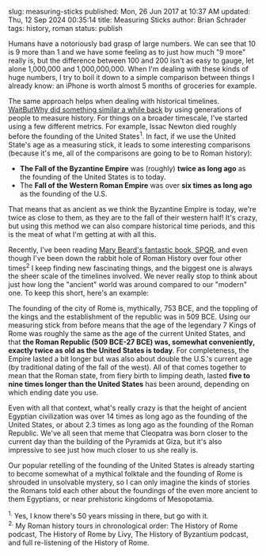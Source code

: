 slug: measuring-sticks
published: Mon, 26 Jun 2017 at 10:37 AM
updated: Thu, 12 Sep 2024 00:35:14 
title: Measuring Sticks
author: Brian Schrader
tags: history, roman
status: publish

Humans have a notoriously bad grasp of large numbers. We can see that 10 is 9 more than 1 and we have some feeling as to just how much "9 more" really is, but  the difference between 100 and 200 isn't as easy to gauge, let alone 1,000,000 and 1,000,000,000. When I'm dealing with these kinds of huge numbers, I try to boil it down to a simple comparison between things I already know: an iPhone is worth almost 5 months of groceries for example.

The same approach helps when dealing with historical timelines. [WaitButWhy did something similar a while back][wbw] by using generations of people to measure history. For things on a broader timescale, I've started using a few different metrics. For example, Issac Newton died roughly before the founding of the United States<sup>1</sup>. In fact, if we use the United State's age as a measuring stick, it leads to some interesting comparisons (because it's me, all of the comparisons are going to be to Roman history):

- **The Fall of the Byzantine Empire** was (roughly) **twice as long ago** as the founding of the United States is to today.
- The **Fall of the Western Roman Empire** was over **six times as long ago** as the founding of the U.S.

That means that as ancient as we think the Byzantine Empire is today, we're twice as close to them, as they are to the fall of their western half! It's crazy, but using this method we can also compare historical time periods, and this is the meat of what I'm getting at with all this.

Recently, I've been reading [Mary Beard's fantastic book, SPQR][spqr], and even though I've been down the rabbit hole of Roman History over four other times<sup>2</sup> I keep finding new fascinating things, and the biggest one is always the sheer scale of the timelines involved. We never really stop to think about just how long the "ancient" world was around compared to our "modern" one. To keep this short, here's an example:

The founding of the city of Rome is, mythically, 753 BCE, and the toppling of the kings and the establishment of the republic was in 509 BCE. Using our measuring stick from before means that the age of the legendary 7 Kings of Rome was roughly the same as the age of the current United States, and that **the Roman Republic (509 BCE-27 BCE) was, somewhat conveniently, exactly twice as old as the United States is today**. For completeness, the Empire lasted a bit longer but was also about double the U.S.'s current age (by traditional dating of the fall of the west). All of that comes together to mean that the Roman state, from fiery birth to limping death, lasted **five to nine times longer than the United States** has been around, depending on which ending date you use.

Even with all that context, what's really crazy is that the height of ancient Egyptian civilization was over 14 times as long ago as the founding of the United States, or about 2.3 times as long ago as the founding of the Roman Republic. We've all seen that meme that Cleopatra was born closer to the current day than the building of the Pyramids at Giza, but it's also impressive to see just how much closer to us she really is.

Our popular retelling of the founding of the United States is already starting to become somewhat of a mythical folktale and the founding of Rome is shrouded in unsolvable mystery, so I can only imagine the kinds of stories the Romans told each other about the foundings of the even more ancient to them Egyptians, or near prehistoric kingdoms of Mesopotamia.


[wbw]: http://waitbutwhy.com/2016/01/horizontal-history.html
[spqr]: https://www.amazon.com/SPQR-History-Ancient-Mary-Beard/dp/0871404230


<div class="footnote">
<sup>1.</sup> Yes, I know there's 50 years missing in there, but go with it.<br/>
<sup>2.</sup> My Roman history tours in chronological order: The History of Rome podcast, The History of Rome by Livy, The History of Byzantium podcast, and full re-listening of the History of Rome.
</div>
